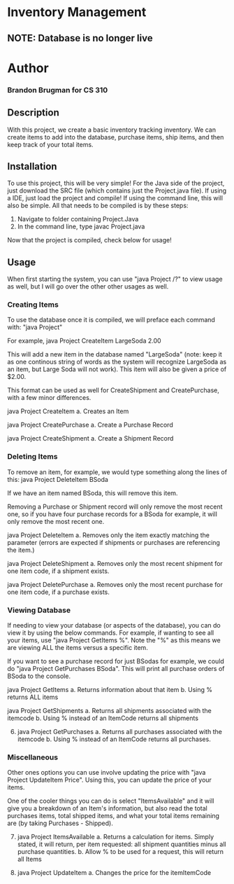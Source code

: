 # Inventory Management
## NOTE: Database is no longer live

# Author
### Brandon Brugman for CS 310

## Description

With this project, we create a basic inventory tracking inventory. We can create items to add into the database, purchase items, ship items, and then keep track of your total items. 

## Installation

To use this project, this will be very simple! For the Java side of the project, just download the SRC file (which contains just the Project.java file). If using a IDE, just load the project and compile! If using the command line, this will also be simple. All that needs to be compiled is by these steps:

1) Navigate to folder containing Project.Java
2) In the command line, type javac Project.java

Now that the project is compiled, check below for usage!

## Usage

When first starting the system, you can use "java Project /?" to view usage as well, but I will go over the other other usages as well. 

### Creating Items

To use the database once it is compiled, we will preface each command with: "java Project"

For example, java Project CreateItem LargeSoda 2.00

This will add a new item in the database named "LargeSoda" (note: keep it as one continous string of words as the system will recognize LargeSoda as an item, but Large Soda will not work). This item will also be given a price of $2.00. 

This format can be used as well for CreateShipment and CreatePurchase, with a few minor differences. 

java Project CreateItem <itemCode> <itemDescription> <price>
  a. Creates an Item

java Project CreatePurchase <itemCode> <PurchaseQuantity>
  a. Create a Purchase Record
  
java Project CreateShipment <itemCode> <ShipmentQuantity> <shipmentDate>
  a. Create a Shipment Record
  
### Deleting Items

To remove an item, for example, we would type something along the lines of this: java Project DeleteItem BSoda

If we have an item named BSoda, this will remove this item. 

Removing a Purchase or Shipment record will only remove the most recent one, so if you have four purchase records for a BSoda for example, it will only remove the most recent one. 

java Project DeleteItem <itemCode>
a. Removes only the item exactly matching the parameter (errors are expected if shipments
or purchases are referencing the item.)

java Project DeleteShipment <itemCode>
a. Removes only the most recent shipment for one item code, if a shipment exists.
  
java Project DeletePurchase <itemCode>
a. Removes only the most recent purchase for one item code, if a purchase exists.
  
### Viewing Database

If needing to view your database (or aspects of the database), you can do view it by using the below commands. For example, 
if wanting to see all your items, use "java Project GetItems %". Note the "%" as this means we are viewing ALL the items versus a specific item. 

If you want to see a purchase record for just BSodas for example, we could do "java Project GetPurchases BSoda". This will print all purchase orders of BSoda to the console. 

java Project GetItems <itemCode>
  a. Returns information about that item
  b. Using % returns ALL items

java Project GetShipments <itemCode>
  a. Returns all shipments associated with the itemcode
  b. Using % instead of an ItemCode returns all shipments

6. java Project GetPurchases <itemCode>
  a. Returns all purchases associated with the itemcode
  b. Using % instead of an ItemCode returns all purchases.
  
 ### Miscellaneous
 
 Other ones options you can use involve updating the price with "java Project UpdateItem Price". Using this, you can update the price of your items. 
 
 One of the cooler things you can do is select "ItemsAvailable" and it will give you a breakdown of an Item's information, but also read the total purchases items, total shipped items, and what your total items remaining are (by taking Purchases - Shipped). 
 
 7. java Project ItemsAvailable <itemCode>
  a. Returns a calculation for items. Simply stated, it will return, per item requested: all
shipment quantities minus all purchase quantities.
  b. Allow % to be used for a request, this will return all Items

8. java Project UpdateItem <itemCode> <price>
  a. Changes the price for the itemItemCode
